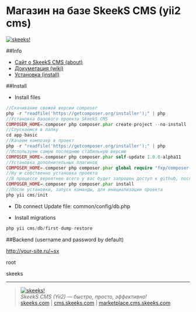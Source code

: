 Магазин на базе SkeekS CMS (yii2 cms)
================

[![skeeks!](http://cms.skeeks.com/uploads/all/02/bb/d1/02bbd1ed904fc44bdee66e33b661cf2c/sx-filter__skeeks-cms-components-imaging-filters-Thumbnail/15f3c42a5e338e459b5bfe72f1874494/sx-file.png?w=409&h=258)](http://cms.skeeks.com)  

##Info

* [Сайт о SkeekS CMS (about)](http://cms.skeeks.com)
* [Докуметация (wiki)](http://dev.cms.skeeks.com/docs)
* [Установка (install)](http://dev.cms.skeeks.com/docs/dev/ustanovka-nastroyka-konfigurirov/ustanovka-s-ispolzovaniem-composer)

##Install

* Install files
```php
//Скачивание свежей версии composer
php -r "readfile('https://getcomposer.org/installer');" | php
//Установка базового проекта SkeekS CMS
COMPOSER_HOME=.composer php composer.phar create-project --no-install --prefer-dist skeeks/app-basic app-basic
//Спускаемся в папку
cd app-basic
//Качаем композер в проект
php -r "readfile('https://getcomposer.org/installer');" | php
//Используем самую последнюю стабильную версию
COMPOSER_HOME=.composer php composer.phar self-update 1.0.0-alpha11
//Установка дополнительных плагинов
COMPOSER_HOME=.composer php composer.phar global require "fxp/composer-asset-plugin:1.1.1" --profile
//Ну и собственно установка проекта
//В процессе вероятнее всего у вас будет запрошен доступ к github, поскольку большинство пакетов лежат именно на его серверах
COMPOSER_HOME=.composer php composer.phar install
//После установки, запуск команды, для инициализации проекта
php yii cms/init
```

* Db connect
Update file: common/config/db.php

* Install migrations
```php
php yii cms/db/first-dump-restore
```

##Backend (username and password by default)

http://your-site.ru/~sx

root

skeeks

____
> [![skeeks!](https://gravatar.com/userimage/74431132/13d04d83218593564422770b616e5622.jpg)](http://skeeks.com)  
<i>SkeekS CMS (Yii2) — быстро, просто, эффективно!</i>  
[skeeks.com](http://skeeks.com) | [cms.skeeks.com](http://cms.skeeks.com) | [marketplace.cms.skeeks.com](http://marketplace.cms.skeeks.com)

